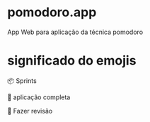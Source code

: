 # pomodoro.app
App Web para aplicação da técnica pomodoro

# significado do emojis
:package: Sprints

:checkered_flag: aplicação completa

:arrows_counterclockwise: Fazer revisão
